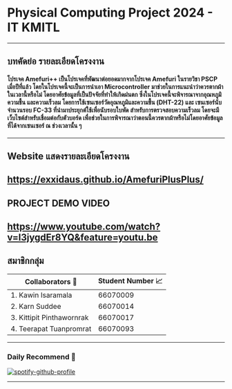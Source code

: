 # Physical Computing Project 2024 - IT KMITL
---
## บทคัดย่อ รายละเอียดโครงงาน
#### โปรเจค Amefuri++ เป็นโปรเจคที่พัฒนาต่อยอดมากจากโปรเจค Amefuri ในรายวิชา PSCP เมื่อปีที่แล้ว โดยในโปรเจคนี้จะเป็นการนำเอา Microcontroller มาช่วยในการแนะนำว่าควรตากผ้าในเวลานี้หรือไม่ โดยอาศัยข้อมูลที่เป็นปัจจัยที่ทำให้เกิดฝนตก ซึ่งในโปรเจคนี้จะพิจารณาจากอุณหภูมิ ความชื้น และความเร็วลม โดยการใช้เซนเซอร์วัดอุณหภูมิและความชื้น (DHT-22) และ เซนเซอร์นับจำนวนรอบ FC-33 ที่นำมาประยุกต์ใช้เพื่อนับรอบใบพัด สำหรับการตรวจสอบความเร็วลม โดยจะมีเว็บไซต์สำหรับเชื่อมต่อกับตัวบอร์ด เพื่อช่วยในการพิจารณาว่าตอนนี้ควรตากผ้าหรือไม่โดยอาศัยข้อมูลที่ได้จากเซนเซอร์ ณ ช่วงเวลานั้น ๆ
---
## Website แสดงรายละเอียดโครงงาน
https://exxidaus.github.io/AmefuriPlusPlus/
---
## PROJECT DEMO VIDEO
https://www.youtube.com/watch?v=l3jygdEr8YQ&feature=youtu.be
---
## สมาชิกกลุ่ม
| Collaborators 🥸 | Student Number 📈 |
|---|--------------|
| 1. Kawin Isaramala | 66070009|
| 2. Karn Suddee | 66070014 |
| 3. Kittipit Pinthawornrak | 66070017 |
| 4. Teerapat Tuanpromrat | 66070093 |
---
### Daily Recommend 🍓
[![spotify-github-profile](https://spotify-github-profile.kittinanx.com/api/view?uid=qgiw2ogctywitpjgfj8fu1nq5&cover_image=true&theme=default&show_offline=false&background_color=121212&interchange=false)](https://github.com/kittinan/spotify-github-profile)

---
